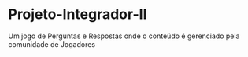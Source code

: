 # Projeto-Integrador-II

Um jogo de Perguntas e Respostas onde o conteúdo é gerenciado pela comunidade de Jogadores
